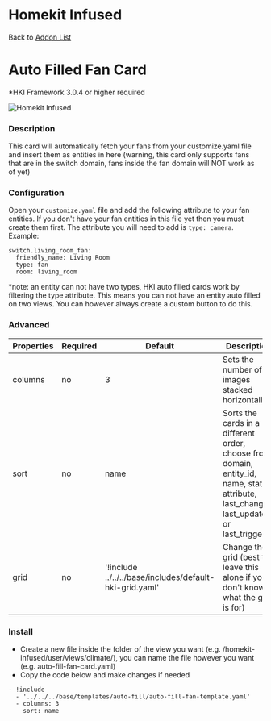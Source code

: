 # Homekit Infused

Back to [Addon List](../addon_list.md)

# Auto Filled Fan Card
*HKI Framework 3.0.4 or higher required

![Homekit Infused](../images/auto-fill-fan-card.png)

### Description
This card will automatically fetch your fans from your customize.yaml file and insert them as entities in here (warning, this card only supports fans that are in the switch domain, fans inside the fan domain will NOT work as of yet)

### Configuration
Open your `customize.yaml` file and add the following attribute to your fan entities. If you don't have your fan entities in this file yet then you must create them first. The attribute you will need to add is `type: camera`. Example:
```
switch.living_room_fan:
  friendly_name: Living Room
  type: fan
  room: living_room
```
*note: an entity can not have two types, HKI auto filled cards work by filtering the type attribute. This means you can not have an entity auto filled on two views. You can however always create a custom button to do this.

### Advanced

| Properties | Required | Default | Description |
|----------------------------------|-------------|----------------------------------|----------------------------------------------------------------------------------------------------------------------------------------------------------------------|
| columns | no | 3 | Sets the number of images stacked horizontally |
| sort | no | name | Sorts the cards in a different order, choose from: domain, entity_id, name, state, attribute, last_changed last_updated or last_triggered |
| grid | no | '!include ../../../base/includes/default-hki-grid.yaml' | Change the grid (best to leave this alone if you don't know what the grid is for) |

### Install
- Create a new file inside the folder of the view you want (e.g. /homekit-infused/user/views/climate/), you can name the file however you want (e.g. auto-fill-fan-card.yaml)
- Copy the code below and make changes if needed

```
- !include
  - '../../../base/templates/auto-fill/auto-fill-fan-template.yaml'
  - columns: 3
    sort: name
```
